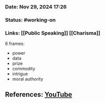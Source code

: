 ### Date: Nov 29, 2024 17:26

### Status: #working-on

### Links: [[Public Speaking]] [[Charisma]]

6 frames:
- power
- data
- prize
- commodity
- intrigue
- moral authority

## References: [YouTube](https://youtu.be/BqSRmBEwWJE?si=N8LnX2PX0HFp5RZp)